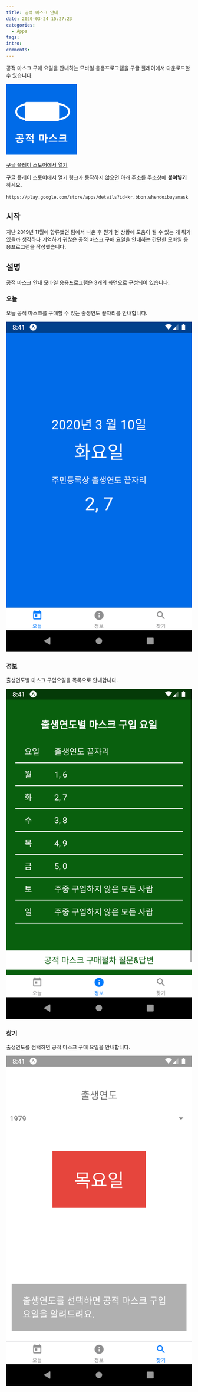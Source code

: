 ```yaml
---
title: 공적 마스크 안내
date: 2020-03-24 15:27:23
categories:
  - Apps
tags:
intro:
comments:
---
```



공적 마스크 구매 요일을 안내하는 모바일 응용프로그램을 구글 플레이에서 다운로드할 수 있습니다.

![](./icon-192.png)

[구글 플레이 스토어에서 열기](https://play.google.com/store/apps/details?id=kr.bbon.whendoibuyamask)

구글 플레이 스토어에서 열기 링크가 동작하지 않으면 아래 주소를 주소창에 **붙여넣기** 하세요.

`https://play.google.com/store/apps/details?id=kr.bbon.whendoibuyamask`

## 시작

지난 2019년 11월에 합류했던 팀에서 나온 후 뭔가 현 상황에 도움이 될 수 있는 게 뭐가 있을까 생각하다 기억하기 귀찮은 공적 마스크 구매 요일을 안내하는 간단한 모바일 응용프로그램을 작성했습니다.

## 설명

공적 마스크 안내 모바일 응용프로그램은 3개의 화면으로 구성되어 있습니다.

### 오늘

오늘 공적 마스크를 구매할 수 있는 출생연도 끝자리를 안내합니다.

![](./screen-001.png)

### 정보

출생연도별 마스크 구입요일을 목록으로 안내합니다.

![](./screen-002.png)

### 찾기

출생연도를 선택하면 공적 마스크 구매 요일을 안내합니다.

![](./screen-003.png)
